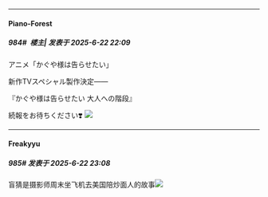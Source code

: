﻿
*****

####  Piano-Forest  
##### 984#         楼主| 发表于 2025-6-22 22:09

アニメ「かぐや様は告らせたい」

新作TVスペシャル製作決定——

『かぐや様は告らせたい 大人への階段』

続報をお待ちください❣️
<img src="https://p.sda1.dev/25/8303669d5a6396327133ec6248d7d118/20250622_220703.jpg" referrerpolicy="no-referrer">


*****

####  Freakyyu  
##### 985#       发表于 2025-6-22 23:08

盲猜是摄影师周末坐飞机去美国陪炒面人的故事<img src="https://static.stage1st.com/image/smiley/face2017/037.png" referrerpolicy="no-referrer">

